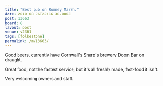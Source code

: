 ```yaml
---
title: "Best pub on Romney Marsh."
date: 2010-08-26T22:16:38.000Z
post: 13663
board: 8
layout: post
venue: v2361
tags: [folkestone]
permalink: /m/13663/
---
```

Good beers, currently have Cornwall's Sharp's brewery Doom Bar on draught. 

Great food, not the fastest service, but it's all freshly made, fast-food it isn't. 

Very welcoming owners and staff.
